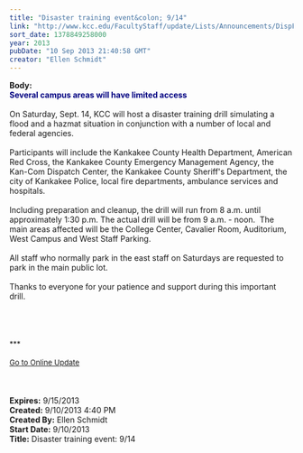 ```yaml
---
title: "Disaster training event&colon; 9/14"
link: "http://www.kcc.edu/FacultyStaff/update/Lists/Announcements/DispForm.aspx?ID=1240"
sort_date: 1378849258000
year: 2013
pubDate: "10 Sep 2013 21:40:58 GMT"
creator: "Ellen Schmidt"
---
```


<div><b>Body:</b> <div class="ExternalClass2F6724DFDE6847C280FC456E2CFF5728"><div><strong><font color="#000080">Several campus areas will have limited access</font></strong></div>
<div><br />On Saturday, Sept. 14, KCC will host a disaster training drill simulating a flood and a hazmat situation in conjunction with a number of local and federal agencies. </div>
<div><br />Participants will include the Kankakee County Health Department, American Red Cross, the Kankakee County Emergency Management Agency, the Kan-Com Dispatch Center, the Kankakee County Sheriff's Department, the city of Kankakee Police, local fire departments, ambulance services and hospitals.</div>
<div><br />Including preparation and cleanup, the drill will run from 8 a.m. until approximately 1:30 p.m. The actual drill will be from 9 a.m. - noon.  The main areas affected will be the College Center, Cavalier Room, Auditorium, West Campus and West Staff Parking. </div>
<div><br />All staff who normally park in the east staff on Saturdays are requested to park in the main public lot. </div>
<div><br />Thanks to everyone for your patience and support during this important drill.<br /></div>
<div> </div>
<div> </div>
<div> </div>
<div> </div>
<div>
<div></div>
<div></div>
<div>
<div></div>
<div>
<div></div>
<div>
<div><font size="2">***</font></div>
<div><font size="2"></font> </div>
<div><font size="2"></font></div>
<div></div>
<div><font size="2"></font></div>
<div><font size="2"><a href="/FacultyStaff/update/Pages/dailyupdate.aspx">Go to Online Update</a></font></div>
<div><font size="2"></font> </div>
<div> </div>
<div> </div>
<div><font size="2"></font></div></div>
<div></div>
<div></div></div></div></div></div></div>
<div><b>Expires:</b> 9/15/2013</div>
<div><b>Created:</b> 9/10/2013 4:40 PM</div>
<div><b>Created By:</b> Ellen Schmidt</div>
<div><b>Start Date:</b> 9/10/2013</div>
<div><b>Title:</b> Disaster training event: 9/14</div>
